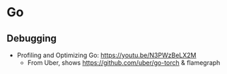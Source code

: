 # Go

## Debugging

- Profiling and Optimizing Go: https://youtu.be/N3PWzBeLX2M
    - From Uber, shows https://github.com/uber/go-torch & flamegraph
